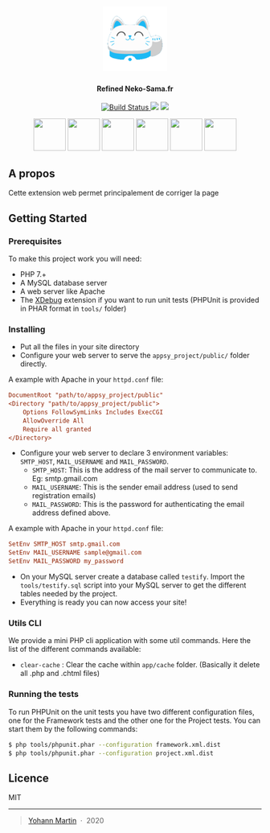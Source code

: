 <h1 align="center">
  <br>
  <img src="https://raw.githubusercontent.com/Astropilot/NekoSamaBetterFilters/master/webextension/images/icon128.png" alt="Testify" width="128">
</h1>

<h4 align="center">
Refined Neko-Sama.fr</h4>

<p align="center">
  <a href="https://travis-ci.org/Astropilot/appsy_project">
    <img src="https://github.com/Astropilot/NekoSamaBetterFilters/workflows/.github/workflows/build_webapi.yml/badge.svg"
         alt="Build Status">
  </a>
  <img src="https://img.shields.io/github/v/tag/Astropilot/NekoSamaBetterFilters">
  <img src="https://img.shields.io/badge/Made%20with-%E2%9D%A4%EF%B8%8F-yellow.svg">
</p>

<!--<p align="center">
  <a href="#about">About</a> •
  <a href="#getting-started">Getting Started</a> •
  <a href="#download">Download</a> •
  <a href="#authors">Authors</a> •
  <a href="#license">License</a>
</p>-->

<p align="center">
    <a href="#chrome" target="_blank"><img src="https://imgur.com/3C4iKO0.png" width="64" height="64"></a>
    <a href="#firefox" target="_blank"><img src="https://imgur.com/ihXsdDO.png" width="64" height="64"></a>
    <a href="#edge" target="_blank"><img src="https://imgur.com/vMcaXaw.png" width="64" height="64"></a>
    <a href="#vivaldi" target="_blank"><img src="https://imgur.com/EuDp4vP.png" width="64" height="64"></a>
    <a href="#brave" target="_blank"><img src="https://imgur.com/z8yjLZ2.png" width="64" height="64"></a>
    <a href="#tor" target="_blank"><img src="https://imgur.com/MQYBSrD.png" width="64" height="64"></a>
</p>


## A propos

Cette extension web permet principalement de corriger la page

## Getting Started

### Prerequisites

To make this project work you will need:

* PHP 7.+
* A MySQL database server
* A web server like Apache
* The [XDebug](https://xdebug.org/) extension if you want to run unit tests (PHPUnit is provided in PHAR format in `tools/` folder)

### Installing

* Put all the files in your site directory
* Configure your web server to serve the `appsy_project/public/` folder directly.

A example with Apache in your `httpd.conf` file:
```ini
DocumentRoot "path/to/appsy_project/public"
<Directory "path/to/appsy_project/public">
    Options FollowSymLinks Includes ExecCGI
    AllowOverride All
    Require all granted
</Directory>
```
* Configure your web server to declare 3 environment variables: `SMTP_HOST`, `MAIL_USERNAME` and `MAIL_PASSWORD`.
  * `SMTP_HOST`: This is the address of the mail server to communicate to. Eg: smtp.gmail.com
  * `MAIL_USERNAME`: This is the sender email address (used to send registration emails)
  * `MAIL_PASSWORD`: This is the password for authenticating the email address defined above.

A example with Apache in your `httpd.conf` file:
```ini
SetEnv SMTP_HOST smtp.gmail.com
SetEnv MAIL_USERNAME sample@gmail.com
SetEnv MAIL_PASSWORD my_password
```
* On your MySQL server create a database called `testify`. Import the `tools/testify.sql` script into your MySQL server to get the different tables needed by the project.
* Everything is ready you can now access your site!

### Utils CLI

We provide a mini PHP cli application with some util commands.
Here the list of the different commands available:
- `clear-cache` : Clear the cache within `app/cache` folder. (Basically it delete all .php and .chtml files)

### Running the tests

To run PHPUnit on the unit tests you have two different configuration files, one for the Framework tests and the other one for the Project tests. You can start them by the following commands:
```bash
$ php tools/phpunit.phar --configuration framework.xml.dist
$ php tools/phpunit.phar --configuration project.xml.dist
```

## Licence

MIT

---

> [Yohann Martin](https://codexus.fr) &nbsp;&middot;&nbsp;
> 2020
